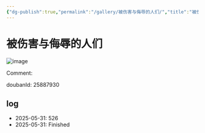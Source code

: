 ```yaml
---
{"dg-publish":true,"permalink":"/gallery/被伤害与侮辱的人们/","title":"被伤害与侮辱的人们","created":"2025-06-16T14:31:18.460+08:00"}
---
```



# 被伤害与侮辱的人们

![image](https://hiraeth-picbed.oss-cn-beijing.aliyuncs.com/20250531154033.webp)

Comment: 



doubanId: 25887930

## log

- 2025-05-31: 526
- 2025-05-31: Finished
